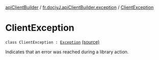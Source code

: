 [apiClientBuilder](../index.md) / [fr.docjyJ.apiClientBuilder.exception](index.md) / [ClientException](./-client-exception.md)

# ClientException

`class ClientException : `[`Exception`](https://kotlinlang.org/api/latest/jvm/stdlib/kotlin/-exception/index.html) [(source)](https://github.com/docjyj/apiClientBuilder/tree/master/src/main/kotlin/fr/docjyJ/apiClientBuilder/exception/ClientException.kt#L6)

Indicates that an error was reached during a library action.

